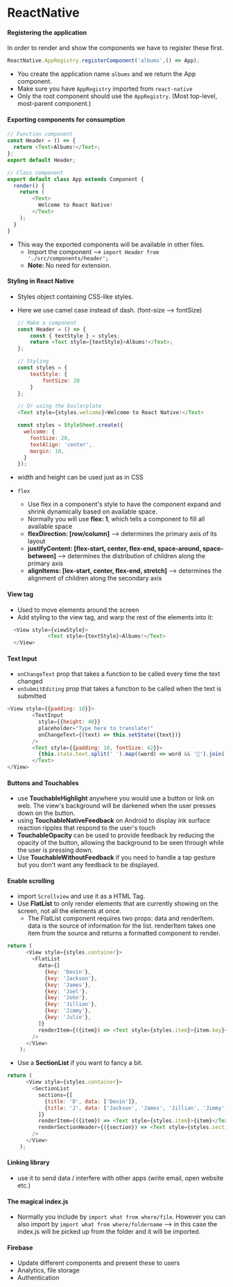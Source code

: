 # ReactNative

#### Registering the application
In order to render and show the components we have to register these first.
  ```js
  ReactNative.AppRegistry.registerComponent('albums',() => App);
  ```
- You create the application name `albums` and we return the App component.
- Make sure you have `AppRegistry` imported from `react-native`
- Only the root component should use the `AppRegistry`. (Most top-level, most-parent component.)


#### Exporting components for consumption
  ```js
  // Function component
  const Header = () => {
    return <Text>Albums!</Text>;
  };
  export default Header;

  // Class component
  export default class App extends Component {
    render() {
      return (
          <Text>
            Welcome to React Native!
          </Text>
      );
    }
  }
  ```
- This way the exported components will be available in other files.
  - Import the component --> `import Header from './src/components/header';`
  - **Note:** No need for extension.

#### Styling in React Native
- Styles object containing CSS-like styles.
- Here we use camel case instead of dash. (font-size --> fontSize)

  ```js
  // Make a component
  const Header = () => {
      const { textStyle } = styles;
      return <Text style={textStyle}>Albums!</Text>;
  };

  // Styling
  const styles = {
      textStyle: {
          fontSize: 20
      }
  };

  // Or using the boilerplate
  <Text style={styles.welcome}>Welcome to React Native!</Text>

  const styles = StyleSheet.create({
    welcome: {
      fontSize: 20,
      textAlign: 'center',
      margin: 10,
    }
  });
  ```
- width and height can be used just as in CSS
- ``flex``
  - Use flex in a component's style to have the component expand and shrink dynamically based on available space.
  - Normally you will use **flex: 1**, which tells a component to fill all available space
  - **flexDirection: [row/column]** --> determines the primary axis of its layout
  - **justifyContent: [flex-start, center, flex-end, space-around, space-between]** --> determines the distribution of children along the primary axis
  - **alignItems: [lex-start, center, flex-end, stretch]** --> determines the alignment of children along the secondary axis

#### View tag
- Used to move elements around the screen
- Add styling to the view tag, and warp the rest of the elements into it:
```js
  <View style={viewStyle}>
             <Text style={textStyle}>Albums!</Text>
  </View>
```

#### Text Input
- `onChangeText` prop that takes a function to be called every time the text changed
- ``onSubmitEditing`` prop that takes a function to be called when the text is submitted
```js
<View style={{padding: 10}}>
        <TextInput
          style={{height: 40}}
          placeholder="Type here to translate!"
          onChangeText={(text) => this.setState({text})}
        />
        <Text style={{padding: 10, fontSize: 42}}>
          {this.state.text.split(' ').map((word) => word && '🍕').join(' ')}
        </Text>
</View>
```

#### Buttons and Touchables
- use **TouchableHighlight** anywhere you would use a button or link on web. The view's background will be darkened when the user presses down on the button.
-  using **TouchableNativeFeedback** on Android to display ink surface reaction ripples that respond to the user's touch
- **TouchableOpacity** can be used to provide feedback by reducing the opacity of the button, allowing the background to be seen through while the user is pressing down.
- Use **TouchableWithoutFeedback** if you need to handle a tap gesture but you don't want any feedback to be displayed.

#### Enable scrolling
- import `Scrollview` and use it as a HTML Tag.
- Use **FlatList** to only render elements that are currently showing on the screen, not all the elements at once.
  - The FlatList component requires two props: data and renderItem. data is the source of information for the list. renderItem takes one item from the source and returns a formatted component to render.
```js
return (
      <View style={styles.container}>
        <FlatList
          data={[
            {key: 'Devin'},
            {key: 'Jackson'},
            {key: 'James'},
            {key: 'Joel'},
            {key: 'John'},
            {key: 'Jillian'},
            {key: 'Jimmy'},
            {key: 'Julie'},
          ]}
          renderItem={({item}) => <Text style={styles.item}>{item.key}</Text>}
        />
      </View>
    );
```
- Use a **SectionList** if you want to fancy a bit.
```js
return (
      <View style={styles.container}>
        <SectionList
          sections={[
            {title: 'D', data: ['Devin']},
            {title: 'J', data: ['Jackson', 'James', 'Jillian', 'Jimmy', 'Joel', 'John', 'Julie']},
          ]}
          renderItem={({item}) => <Text style={styles.item}>{item}</Text>}
          renderSectionHeader={({section}) => <Text style={styles.sectionHeader}>{section.title}</Text>}
        />
      </View>
    );
```






#### Linking library
- use it to send data / interfere with other apps (write email, open website etc.)

#### The magical index.js
- Normally you include by `import what from where/file`. However you can also import by `import what from where/foldername` --> in this case the index.js will be picked up from the folder and it will be imported.

#### Firebase
- Update different components and present these to users
- Analytics, file storage
- Authentication
